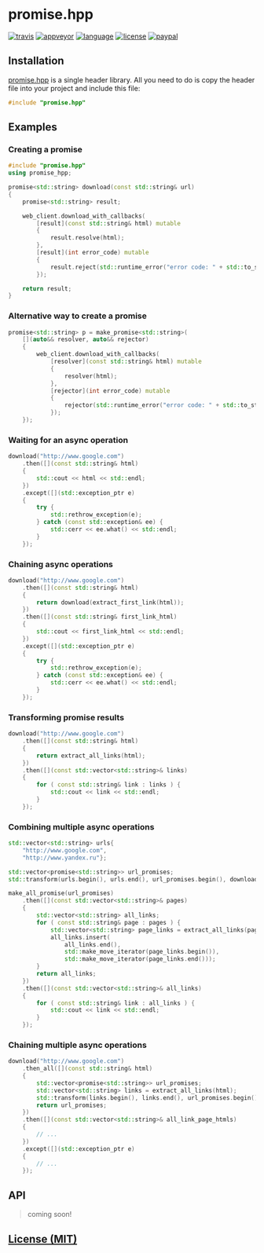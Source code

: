 # promise.hpp

[![travis][badge.travis]][travis]
[![appveyor][badge.appveyor]][appveyor]
[![language][badge.language]][language]
[![license][badge.license]][license]
[![paypal][badge.paypal]][paypal]

[badge.travis]: https://img.shields.io/travis/BlackMATov/promise.hpp/master.svg?logo=travis&style=for-the-badge
[badge.appveyor]: https://img.shields.io/appveyor/ci/BlackMATov/promise-hpp/master.svg?logo=appveyor&style=for-the-badge
[badge.language]: https://img.shields.io/badge/language-C%2B%2B14-red.svg?style=for-the-badge
[badge.license]: https://img.shields.io/badge/license-MIT-blue.svg?style=for-the-badge
[badge.paypal]: https://img.shields.io/badge/donate-PayPal-orange.svg?logo=paypal&colorA=00457C&style=for-the-badge

[travis]: https://travis-ci.org/BlackMATov/promise.hpp
[appveyor]: https://ci.appveyor.com/project/BlackMATov/promise-hpp
[language]: https://en.wikipedia.org/wiki/C%2B%2B14
[license]: https://en.wikipedia.org/wiki/MIT_License
[paypal]: https://www.paypal.me/matov

[promise]: https://github.com/BlackMATov/promise.hpp

## Installation

[promise.hpp][promise] is a single header library. All you need to do is copy the header file into your project and include this file:

```cpp
#include "promise.hpp"
```

## Examples

### Creating a promise

```cpp
#include "promise.hpp"
using promise_hpp;

promise<std::string> download(const std::string& url)
{
    promise<std::string> result;

    web_client.download_with_callbacks(
        [result](const std::string& html) mutable
        {
            result.resolve(html);
        },
        [result](int error_code) mutable
        {
            result.reject(std::runtime_error("error code: " + std::to_string(error_code)));
        });

    return result;
}
```

### Alternative way to create a promise

```cpp
promise<std::string> p = make_promise<std::string>(
    [](auto&& resolver, auto&& rejector)
    {
        web_client.download_with_callbacks(
            [resolver](const std::string& html) mutable
            {
                resolver(html);
            },
            [rejector](int error_code) mutable
            {
                rejector(std::runtime_error("error code: " + std::to_string(error_code)));
            });
    });
```

### Waiting for an async operation

```cpp
download("http://www.google.com")
    .then([](const std::string& html)
    {
        std::cout << html << std::endl;
    })
    .except([](std::exception_ptr e)
    {
        try {
            std::rethrow_exception(e);
        } catch (const std::exception& ee) {
            std::cerr << ee.what() << std::endl;
        }
    });
```

### Chaining async operations

```cpp
download("http://www.google.com")
    .then([](const std::string& html)
    {
        return download(extract_first_link(html));
    })
    .then([](const std::string& first_link_html)
    {
        std::cout << first_link_html << std::endl;
    })
    .except([](std::exception_ptr e)
    {
        try {
            std::rethrow_exception(e);
        } catch (const std::exception& ee) {
            std::cerr << ee.what() << std::endl;
        }
    });
```

### Transforming promise results

```cpp
download("http://www.google.com")
    .then([](const std::string& html)
    {
        return extract_all_links(html);
    })
    .then([](const std::vector<std::string>& links)
    {
        for ( const std::string& link : links ) {
            std::cout << link << std::endl;
        }
    });
```

### Combining multiple async operations

```cpp
std::vector<std::string> urls{
    "http://www.google.com",
    "http://www.yandex.ru"};

std::vector<promise<std::string>> url_promises;
std::transform(urls.begin(), urls.end(), url_promises.begin(), download);

make_all_promise(url_promises)
    .then([](const std::vector<std::string>& pages)
    {
        std::vector<std::string> all_links;
        for ( const std::string& page : pages ) {
            std::vector<std::string> page_links = extract_all_links(page);
            all_links.insert(
                all_links.end(),
                std::make_move_iterator(page_links.begin()),
                std::make_move_iterator(page_links.end()));
        }
        return all_links;
    })
    .then([](const std::vector<std::string>& all_links)
    {
        for ( const std::string& link : all_links ) {
            std::cout << link << std::endl;
        }
    });
```

### Chaining multiple async operations

```cpp
download("http://www.google.com")
    .then_all([](const std::string& html)
    {
        std::vector<promise<std::string>> url_promises;
        std::vector<std::string> links = extract_all_links(html);
        std::transform(links.begin(), links.end(), url_promises.begin(), download);
        return url_promises;
    })
    .then([](const std::vector<std::string>& all_link_page_htmls)
    {
        // ...
    })
    .except([](std::exception_ptr e)
    {
        // ...
    });
```

## API

> coming soon!

## [License (MIT)](./LICENSE.md)
